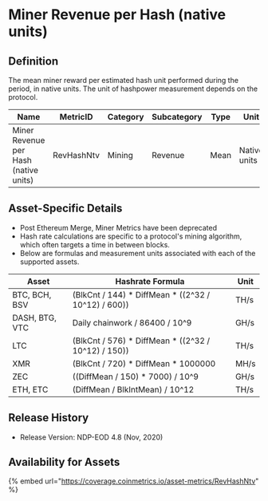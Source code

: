 # Miner Revenue per Hash (native units)

## Definition

The mean miner reward per estimated hash unit performed during the period, in native units. The unit of hashpower measurement depends on the protocol.

| Name                                  | MetricID   | Category | Subcategory | Type | Unit         | Interval |
| ------------------------------------- | ---------- | -------- | ----------- | ---- | ------------ | -------- |
| Miner Revenue per Hash (native units) | RevHashNtv | Mining   | Revenue     | Mean | Native units | 1 day    |

## Asset-Specific Details

* Post Ethereum Merge, Miner Metrics have been deprecated&#x20;
* Hash rate calculations are specific to a protocol's mining algorithm, which often targets a time in between blocks.
* Below are formulas and measurement units associated with each of the supported assets.

| Asset          | Hashrate Formula                                      | Unit |
| -------------- | ----------------------------------------------------- | ---- |
| BTC, BCH, BSV  | (BlkCnt / 144) \* DiffMean \* ((2^32 / 10^12) / 600)) | TH/s |
| DASH, BTG, VTC | Daily chainwork / 86400 / 10^9                        | GH/s |
| LTC            | (BlkCnt / 576) \* DiffMean \* ((2^32 / 10^12) / 150)) | TH/s |
| XMR            | (BlkCnt / 720) \* DiffMean \* 1000000                 | MH/s |
| ZEC            | ((DiffMean / 150) \* 7000) / 10^9                     | GH/s |
| ETH, ETC       | (DiffMean / BlkIntMean) / 10^12                       | TH/s |

## Release History

* Release Version: NDP-EOD 4.8 (Nov, 2020)

## Availability for Assets

{% embed url="https://coverage.coinmetrics.io/asset-metrics/RevHashNtv" %}
